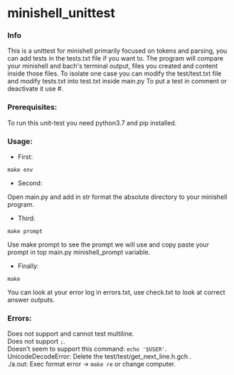# minishell_unittest

### Info
 This is a unittest for minishell primarily focused on tokens and parsing, you can add tests in the tests.txt file if you want to.
 The program will compare your minishell and bach's terminal output, files you created and content inside those files.
 To isolate one case you can modify the test/test.txt file and modify tests.txt into test.txt inside main.py
 To put a test in comment or deactivate it use #.

### Prerequisites:
  To run this unit-test you need python3.7 and pip installed.

### Usage:
  * First:
  ```
  make env
  ```
  * Second:
  
  Open main.py and add in str format the absolute directory to your minishell program.
  
  * Third:
  ```
  make prompt
  ```
  Use make prompt to see the prompt we will use and copy paste your prompt in top main.py minishell_prompt variable.
  
  * Finally:
  ```
  make
  ```
  You can look at your error log in errors.txt, use check.txt to look at correct answer outputs.


### Errors:
  Does not support and cannot test multiline.<br>
  Does not support `;`.<br>
  Doesn't seem to support this command: `echo '$USER'`.<br>
  UnicodeDecodeError: Delete the test/test/get_next_line.h.gch .<br>
  ./a.out: Exec format error -> `make re` or change computer.
